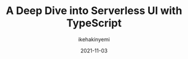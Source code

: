 ---
author: ikehakinyemi
date: 2021-11-03
permalink: false
publisher: smashingmag
tags:
  - typescript
  - serverless
target_url: https://www.smashingmagazine.com/2021/11/deep-dive-into-serverless-ui-typescript/
title: A Deep Dive into Serverless UI with TypeScript
---